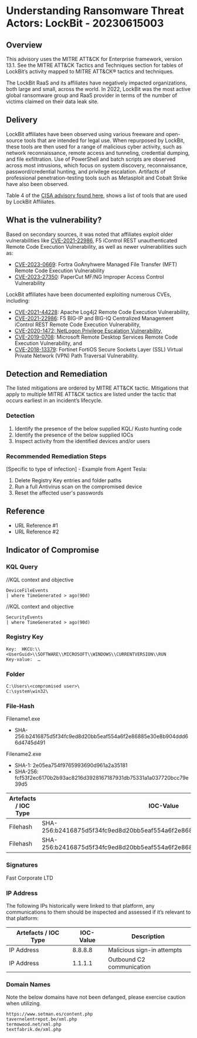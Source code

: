 # Understanding Ransomware Threat Actors: LockBit - 20230615003

## Overview

This advisory uses the MITRE ATT&CK for Enterprise framework, version 13.1. See the MITRE ATT&CK Tactics and Techniques section for tables of LockBit’s activity mapped to MITRE ATT&CK® tactics and techniques.

The LockBit RaaS and its affiliates have negatively impacted organizations, both large and small, across the world. In 2022, LockBit was the most active global ransomware group and RaaS provider in terms of the number of victims claimed on their data leak site.

## Delivery

LockBit affiliates have been observed using various freeware and open-source tools that are intended for legal use. When repurposed by LockBit, these tools are then used for a range of malicious cyber activity, such as network reconnaissance, remote access and tunneling, credential dumping, and file exfiltration. Use of PowerShell and batch scripts are observed across most intrusions, which focus on system discovery, reconnaissance, password/credential hunting, and privilege escalation. Artifacts of professional penetration-testing tools such as Metasploit and Cobalt Strike have also been observed.

Table 4 of the [CISA advisory found here](https://www.cisa.gov/news-events/cybersecurity-advisories/aa23-165a), shows a list of tools that are used by LockBit Affiliates.

## What is the vulnerability?

Based on secondary sources, it was noted that affiliates exploit older vulnerabilities like [CVE-2021-22986](https://nvd.nist.gov/vuln/detail/CVE-2021-22986), F5 iControl REST unauthenticated Remote Code Execution Vulnerability, as well as newer vulnerabilities such as:

- [CVE-2023-0669](https://nvd.nist.gov/vuln/detail/CVE-2023-0669): Fortra GoAnyhwere Managed File Transfer (MFT) Remote Code Execution Vulnerability
- [CVE-2023-27350](https://nvd.nist.gov/vuln/detail/CVE-2023-27350): PaperCut MF/NG Improper Access Control Vulnerability

LockBit affiliates have been documented exploiting numerous CVEs, including:

- [CVE-2021-44228](https://nvd.nist.gov/vuln/detail/CVE-2021-44228): Apache Log4j2 Remote Code Execution Vulnerability,
- [CVE-2021-22986](https://nvd.nist.gov/vuln/detail/CVE-2021-22986): F5 BIG-IP and BIG-IQ Centralized Management iControl REST Remote Code Execution Vulnerability,
- [CVE-2020-1472: NetLogon Privilege Escalation Vulnerability,](https://nvd.nist.gov/vuln/detail/CVE-2020-1472)
- [CVE-2019-0708](https://nvd.nist.gov/vuln/detail/CVE-2019-0708): Microsoft Remote Desktop Services Remote Code Execution Vulnerability, and
- [CVE-2018-13379](https://nvd.nist.gov/vuln/detail/CVE-2018-13379): Fortinet FortiOS Secure Sockets Layer (SSL) Virtual Private Network (VPN) Path Traversal Vulnerability.

## Detection and Remediation

The listed mitigations are ordered by MITRE ATT&CK tactic. Mitigations that apply to multiple MITRE ATT&CK tactics are listed under the tactic that occurs earliest in an incident’s lifecycle.

### Detection

1. Identify the presence of the below supplied KQL/ Kusto hunting code
1. Identify the presence of the below supplied IOCs
1. Inspect activity from the identified devices and/or users

### Recommended Remediation Steps

[Specific to type of infection] - Example from Agent Tesla:

1. Delete Registry Key entries and folder paths
1. Run a full Antivirus scan on the compromised device
1. Reset the affected user's passwords

## Reference

- URL Reference #1
- URL Reference #2

## Indicator of Compromise

### KQL Query

//KQL context and objective

```kusto
DeviceFileEvents  
| where TimeGenerated > ago(90d)
```

//KQL context and objective

```kusto
SecurityEvents  
| where TimeGenerated > ago(90d)
```

### Registry Key

```text
Key:  HKCU:\\<UserGuid>\\SOFTWARE\\MICROSOFT\\WINDOWS\\CURRENTVERSION\\RUN
Key-value:  …
```

### Folder

```text
C:\Users\<compromised user>\
C:\system\win32\
```

### File-Hash

Filename1.exe

- SHA-256:b2416875d5f34fc9ed8d20bb5eaf554a6f2e86885e30e8b904ddd66d4745d491

Filename2.exe

- SHA-1: 2e05ea754f9765993690d961a2a35181
- SHA-256: fcf53f2ec6170b2b93ac8216d3928167187931db75331a1a037720bcc79e39d5

| Artefacts / IOC Type | IOC-Value                                                                | Description        |
| -------------------- | ------------------------------------------------------------------------ | ------------------ |
| Filehash             | SHA-256:b2416875d5f34fc9ed8d20bb5eaf554a6f2e86885e30e8b904ddd66d4745d491 | Downloaded file    |
| Filehash             | SHA-256:b2416875d5f34fc9ed8d20bb5eaf554a6f2e86885e30e8b904ddd66d4745d491 | Malicious .js file |

### Signatures

Fast Corporate LTD

### IP Address

The following IPs historically were linked to that platform, any communications to them should be inspected and assessed if it’s relevant to that platform:

| Artefacts / IOC Type | IOC-Value | Description                |
| -------------------- | --------- | -------------------------- |
| IP Address           | 8.8.8.8   | Malicious sign-in attempts |
| IP Address           | 1.1.1.1   | Outbound C2 communication  |

### Domain Names

Note the below domains have not been defanged, please exercise caution when utilizing.

```text
https://www.setman.es/content.php
tavernelentrepot.be/xml.php
termowood.net/xml.php
textfabrik.de/xml.php
```
